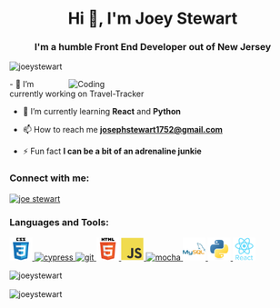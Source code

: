 
<h1 align="center">Hi 👋, I'm Joey Stewart</h1>
<h3 align="center">I'm a humble Front End Developer out of New Jersey</h3>

<p align="left"> <img src="https://komarev.com/ghpvc/?username=joeystewart&label=Profile%20views&color=0e75b6&style=flat" alt="joeystewart" /> </p>
<img align="right" alt="Coding" width="400" src="https://media.giphy.com/media/06vbLCWUQcDKGFVjPt/giphy.gif">
- 🔭 I’m currently working on Travel-Tracker

- 🌱 I’m currently learning **React** and **Python**

- 📫 How to reach me **josephstewart1752@gmail.com**

- ⚡ Fun fact **I can be a bit of an adrenaline junkie**

<h3 align="left">Connect with me:</h3>
<p align="left">
<a href="https://linkedin.com/in/joe stewart" target="blank"><img align="center" src="https://raw.githubusercontent.com/rahuldkjain/github-profile-readme-generator/master/src/images/icons/Social/linked-in-alt.svg" alt="joe stewart" height="30" width="40" /></a>
</p>

<h3 align="left">Languages and Tools:</h3>
<p align="left"> <a href="https://www.w3schools.com/css/" target="_blank" rel="noreferrer"> <img src="https://raw.githubusercontent.com/devicons/devicon/master/icons/css3/css3-original-wordmark.svg" alt="css3" width="40" height="40"/> </a> <a href="https://www.cypress.io" target="_blank" rel="noreferrer"> <img src="https://raw.githubusercontent.com/simple-icons/simple-icons/6e46ec1fc23b60c8fd0d2f2ff46db82e16dbd75f/icons/cypress.svg" alt="cypress" width="40" height="40"/> </a> <a href="https://git-scm.com/" target="_blank" rel="noreferrer"> <img src="https://www.vectorlogo.zone/logos/git-scm/git-scm-icon.svg" alt="git" width="40" height="40"/> </a> <a href="https://www.w3.org/html/" target="_blank" rel="noreferrer"> <img src="https://raw.githubusercontent.com/devicons/devicon/master/icons/html5/html5-original-wordmark.svg" alt="html5" width="40" height="40"/> </a> <a href="https://developer.mozilla.org/en-US/docs/Web/JavaScript" target="_blank" rel="noreferrer"> <img src="https://raw.githubusercontent.com/devicons/devicon/master/icons/javascript/javascript-original.svg" alt="javascript" width="40" height="40"/> </a> <a href="https://mochajs.org" target="_blank" rel="noreferrer"> <img src="https://www.vectorlogo.zone/logos/mochajs/mochajs-icon.svg" alt="mocha" width="40" height="40"/> </a> <a href="https://www.mysql.com/" target="_blank" rel="noreferrer"> <img src="https://raw.githubusercontent.com/devicons/devicon/master/icons/mysql/mysql-original-wordmark.svg" alt="mysql" width="40" height="40"/> </a> <a href="https://www.python.org" target="_blank" rel="noreferrer"> <img src="https://raw.githubusercontent.com/devicons/devicon/master/icons/python/python-original.svg" alt="python" width="40" height="40"/> </a> <a href="https://reactjs.org/" target="_blank" rel="noreferrer"> <img src="https://raw.githubusercontent.com/devicons/devicon/master/icons/react/react-original-wordmark.svg" alt="react" width="40" height="40"/> </a> </p>

<p><img align="center" src="https://github-readme-stats.vercel.app/api/top-langs?username=joeystewart&show_icons=true&locale=en&layout=compact" alt="joeystewart" /></p>

<p><img align="center" src="https://github-readme-streak-stats.herokuapp.com/?user=joeystewart&" alt="joeystewart" /></p>

